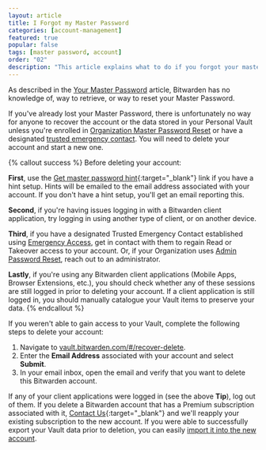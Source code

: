 ```yaml
---
layout: article
title: I Forgot my Master Password
categories: [account-management]
featured: true
popular: false
tags: [master password, account]
order: "02"
description: "This article explains what to do if you forgot your master password, as Bitwarden has no way to retrieve or reset it."
---
```


As described in the [Your Master Password]({{site.baseurl}}/article/master-password/) article, Bitwarden has no knowledge of, way to retrieve, or way to reset your Master Password.

If you've already lost your Master Password, there is unfortunately no way for anyone to recover the account or the data stored in your Personal Vault unless you're enrolled in [Organization Master Password Reset]({{site.baseurl}}/article/admin-reset/) or have a designated [trusted emergency contact]({{site.baseurl}}/article/emergency-access). You will need to delete your account and start a new one.

{% callout success %}
Before deleting your account:

**First**, use the [Get master password hint](https://vault.bitwarden.com/#/hint){:target="\_blank"} link if you have a hint setup. Hints will be emailed to the email address associated with your account. If you don't have a hint setup, you'll get an email reporting this.

**Second**, if you're having issues logging in with a Bitwarden client application, try logging in using another type of client, or on another device.

**Third**, if you have a designated Trusted Emergency Contact established using [Emergency Access]({{site.baseurl}}/article/emergency-access/), get in contact with them to regain Read or Takeover access to your account. Or, if your Organization uses [Admin Password Reset]({{site.baseurl}}/article/admin-reset/), reach out to an administrator.

**Lastly**, if you're using any Bitwarden client applications (Mobile Apps, Browser Extensions, etc.), you should check whether any of these sessions are still logged in prior to deleting your account. If a client application is still logged in, you should manually catalogue your Vault items to preserve your data.
{% endcallout %}

If you weren't able to gain access to your Vault, complete the following steps to delete your account:

1. Navigate to [vault.bitwarden.com/#/recover-delete](https://vault.bitwarden.com/#/recover-delete).
2. Enter the **Email Address** associated with your account and select **Submit**.
3. In your email inbox, open the email and verify that you want to delete this Bitwarden account.

If any of your client applications were logged in (see the above **Tip**), log out of them. If you delete a Bitwarden account that has a Premium subscription associated with it, [Contact Us](https://bitwarden.com/contact/){:target="\_blank"} and we'll reapply your existing subscription to the new account. If you were able to successfully export your Vault data prior to deletion, you can easily [import it into the new account]({{site.baseurl}}/article/import-data/).
